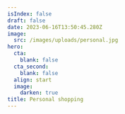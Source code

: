 ```yaml
---
isIndex: false
draft: false
date: 2023-06-16T13:50:45.280Z
image:
  src: /images/uploads/personal.jpg
hero:
  cta:
    blank: false
  cta_second:
    blank: false
  align: start
  image:
    darken: true
title: Personal shopping
---
```

